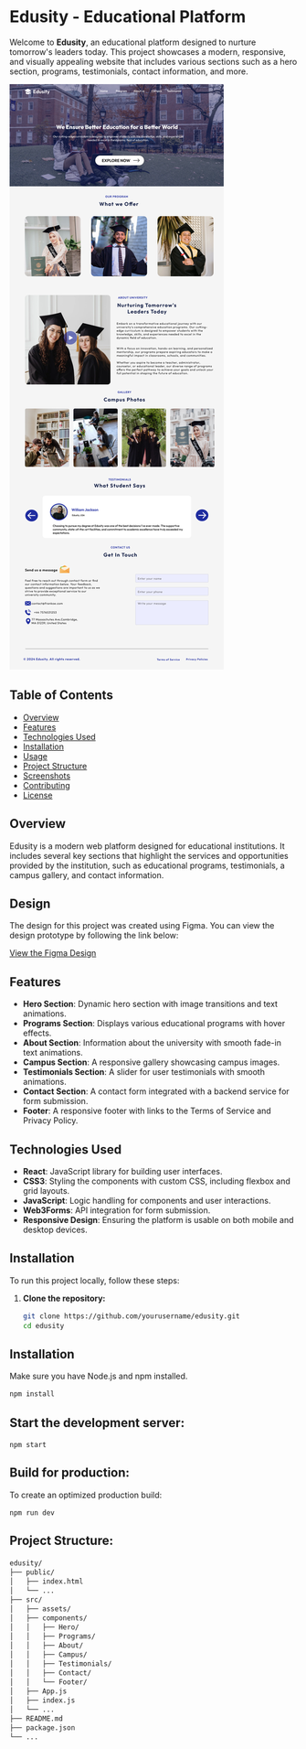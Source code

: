 # Edusity - Educational Platform

Welcome to **Edusity**, an educational platform designed to nurture tomorrow's leaders today. This project showcases a modern, responsive, and visually appealing website that includes various sections such as a hero section, programs, testimonials, contact information, and more.


![Alt text](https://github.com/franschezco/educity/blob/main/figma.png)

## Table of Contents

- [Overview](#overview)
- [Features](#features)
- [Technologies Used](#technologies-used)
- [Installation](#installation)
- [Usage](#usage)
- [Project Structure](#project-structure)
- [Screenshots](#screenshots)
- [Contributing](#contributing)
- [License](#license)

## Overview

Edusity is a modern web platform designed for educational institutions. It includes several key sections that highlight the services and opportunities provided by the institution, such as educational programs, testimonials, a campus gallery, and contact information.


## Design

The design for this project was created using Figma. You can view the design prototype by following the link below:

[View the Figma Design](https://www.figma.com/design/L6NjszKVxFMjZuq8ngnCee/Educity?node-id=1-2&t=aCylEbYf2j99oLQh-1)
## Features

- **Hero Section**: Dynamic hero section with image transitions and text animations.
- **Programs Section**: Displays various educational programs with hover effects.
- **About Section**: Information about the university with smooth fade-in text animations.
- **Campus Section**: A responsive gallery showcasing campus images.
- **Testimonials Section**: A slider for user testimonials with smooth animations.
- **Contact Section**: A contact form integrated with a backend service for form submission.
- **Footer**: A responsive footer with links to the Terms of Service and Privacy Policy.

## Technologies Used

- **React**: JavaScript library for building user interfaces.
- **CSS3**: Styling the components with custom CSS, including flexbox and grid layouts.
- **JavaScript**: Logic handling for components and user interactions.
- **Web3Forms**: API integration for form submission.
- **Responsive Design**: Ensuring the platform is usable on both mobile and desktop devices.

## Installation

To run this project locally, follow these steps:

1. **Clone the repository:**

   ```bash
   git clone https://github.com/yourusername/edusity.git
   cd edusity
## Installation

Make sure you have Node.js and npm installed.

```bash
npm install

```
## Start the development server:

```
npm start
```
## Build for production:
To create an optimized production build:
```
npm run dev
```

## Project Structure:
```
edusity/
├── public/
│   ├── index.html
│   └── ...
├── src/
│   ├── assets/
│   ├── components/
│   │   ├── Hero/
│   │   ├── Programs/
│   │   ├── About/
│   │   ├── Campus/
│   │   ├── Testimonials/
│   │   ├── Contact/
│   │   └── Footer/
│   ├── App.js
│   ├── index.js
│   └── ...
├── README.md
├── package.json
└── ...
```
